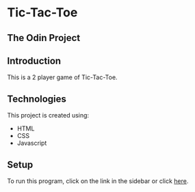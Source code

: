 # Tic-Tac-Toe

## The Odin Project

## Introduction
This is a 2 player game of Tic-Tac-Toe.

## Technologies
This project is created using:
* HTML
* CSS
* Javascript

## Setup
To run this program, click on the link in the sidebar or click [here](https://moizah.github.io/tictactoe/).